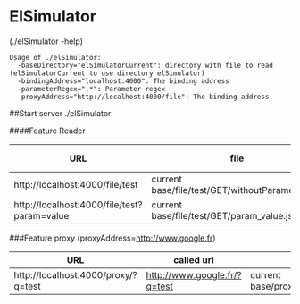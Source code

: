ElSimulator
========

(./elSimulator -help)
```
Usage of ./elSimulator:
  -baseDirectory="elSimulatorCurrent": directory with file to read (elSimulatorCurrent to use directory elSimulator)
  -bindingAddress="localhost:4000": The binding address
  -parameterRegex=".*": Parameter regex
  -proxyAddress="http://localhost:4000/file": The binding address
```

##Start server ./elSimulator

####Feature Reader

|URL|file|http code|
|---|---|---|
|http://localhost:4000/file/test|current base/file/test/GET/withoutParameter.xml|500|
|http://localhost:4000/file/test?param=value|current base/file/test/GET/param_value.json|203|


###Feature proxy (proxyAddress=http://www.google.fr)

|URL|called url|file|
|---|---|---|
|http://localhost:4000/proxy/?q=test|http://www.google.fr/?q=test|current base/proxy/GET/q_test|